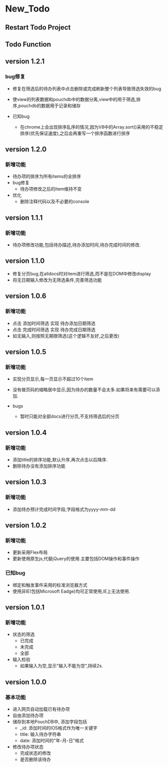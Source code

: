 # New_Todo

## Restart Todo Project

## Todo Function

## version 1.2.1

### bug修复

- 修复在筛选后的待办列表中点击删除或完成刷新整个列表导致筛选失效的bug
- 使view的列表数据和pouchdb中的数据分离,view中的用于筛选,排序,pouchdb的数据用于记录和储存


- 已知bug
  - 在chrome上会出现排序乱序的情况,因为V8中的Array.sort()采用的不稳定排序(优先保证速度),之后会再重写一个排序函数进行排序

## version 1.2.0

### 新增功能

- 待办项的排序为所有items的全排序
- bug修复
  - 待办项修改之后的item维持不变
- 优化
  - 删除注释代码以及不必要的console

## version 1.1.1

### 新增功能

- 待办项修改功能,包括待办描述,待办添加时间,待办完成时间的修改.

## version 1.1.0

- 修复分页bug,在alldocs时对item进行筛选,而不是在DOM中修改display
- 将无日期输入修改为无筛选条件,完善筛选功能

## version 1.0.6

### 新增功能

- 点击 添加时间筛选 实现 待办添加日期筛选
- 点击 完成时间筛选 实现 待办完成日期筛选
- 如无输入,则按照无期限筛选(这个逻辑不友好,之后更改)

## version 1.0.5

### 新增功能

- 实现分页显示,每一页显示不超过10个item
- 没有做页码的缩略居中显示,因为待办的数量不会太多.如果将来有需要可以添加.

- bugs
  - 暂时只能对全部docs进行分页,不支持筛选后的分页

## version 1.0.4

### 新增功能

- 添加title的排序功能,默认升序,再次点击以后降序.
- 删除待办没有添加排序功能

## version 1.0.3

### 新增功能

- 添加待办预计完成时间字段,字段格式为yyyy-mm-dd

## version 1.0.2

### 新增功能

- 更新采用Flex布局
- 更新使用原生js,代替jQuery的使用.主要包括DOM操作和事件操作

### 已知bug

-  绑定和触发事件采用的标准浏览器方式
-  使用非IE(包括Microsoft Eadge)均可正常使用,IE上无法使用.

## version 1.0.1

### 新增功能

- 状态的筛选
  - 已完成
  - 未完成
  - 全部
- 输入检验
  - 如果输入为空,显示"输入不能为空",持续2s.

## version 1.0.0

### 基本功能

- 进入网页自动加载已有待办项
- 自由添加待办项
- 储存到本地PouchDB中, 添加字段包括
  - _id: 添加时间的IOS格式作为唯一关键字
  - title: 输入待办字符串
  - date: 添加时间的"年-月-日"格式
- 修改待办项状态
  - 完成状态的修改
  - 是否删除该待办
